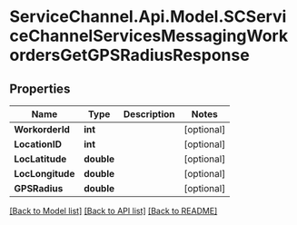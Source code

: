 # ServiceChannel.Api.Model.SCServiceChannelServicesMessagingWorkordersGetGPSRadiusResponse

## Properties

Name | Type | Description | Notes
------------ | ------------- | ------------- | -------------
**WorkorderId** | **int** |  | [optional] 
**LocationID** | **int** |  | [optional] 
**LocLatitude** | **double** |  | [optional] 
**LocLongitude** | **double** |  | [optional] 
**GPSRadius** | **double** |  | [optional] 

[[Back to Model list]](../README.md#documentation-for-models) [[Back to API list]](../README.md#documentation-for-api-endpoints) [[Back to README]](../README.md)

